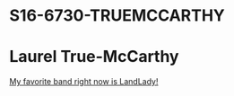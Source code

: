 # S16-6730-TRUEMCCARTHY
<h1> Laurel True-McCarthy</h1>
<a href="https://landlady.bandcamp.com/">My favorite band right now is LandLady!</a>

